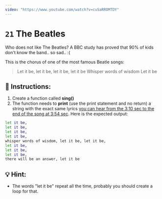 ```yaml
---
video: "https://www.youtube.com/watch?v=cuSaRROMTDY"
---
```


# `21` The Beatles

Who does not like The Beatles?
A BBC study has proved that 90% of kids don't know the band.. so sad.. :(

This is the chorus of one of the most famous Beatle songs:

> Let it be, let it be, let it be, let it be
> Whisper words of wisdom
> Let it be

## 📝 Instructions:
1. Create a function called **sing()**
2. The function needs to **print** (use the print statement and no return) a string with the exact same lyrics
[you can hear from the 3:10 sec to the end of the song at 3:54 sec](https://www.youtube.com/watch?v=QDYfEBY9NM4).
Here is the expected output:

```sh
let it be,
let it be,
let it be,
let it be,
whisper words of wisdom, let it be, let it be,
let it be,
let it be,
let it be,
there will be an answer, let it be
```

## 💡 Hint:

- The words "let it be" repeat all the time, probably you should create a loop for that.
